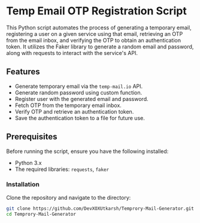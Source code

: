 # Temp Email OTP Registration Script

This Python script automates the process of generating a temporary email, registering a user on a given service using that email, retrieving an OTP from the email inbox, and verifying the OTP to obtain an authentication token. It utilizes the Faker library to generate a random email and password, along with requests to interact with the service's API.

## Features
- Generate temporary email via the `temp-mail.io` API.
- Generate random password using custom function.
- Register user with the generated email and password.
- Fetch OTP from the temporary email inbox.
- Verify OTP and retrieve an authentication token.
- Save the authentication token to a file for future use.

## Prerequisites
Before running the script, ensure you have the following installed:

- Python 3.x
- The required libraries: `requests`, `faker`

### Installation
Clone the repository and navigate to the directory:

```bash
git clone https://github.com/DevXOXUtkarsh/Temprory-Mail-Generator.git
cd Temprory-Mail-Generator
